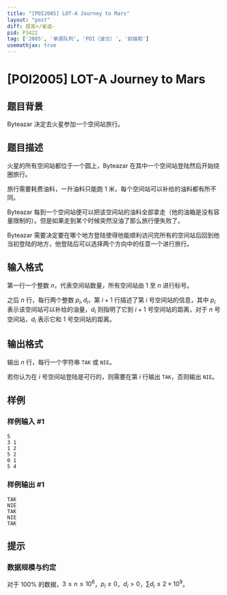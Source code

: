 ```yaml
---
title: "[POI2005] LOT-A Journey to Mars"
layout: "post"
diff: 提高+/省选-
pid: P3422
tag: ['2005', '单调队列', 'POI（波兰）', '前缀和']
usemathjax: true
---
```


# [POI2005] LOT-A Journey to Mars
## 题目背景

Byteazar 决定去火星参加一个空间站旅行。
## 题目描述

火星的所有空间站都位于一个圆上，Byteazar 在其中一个空间站登陆然后开始绕圈旅行。  

旅行需要耗费油料，一升油料只能跑 $1$ 米，每个空间站可以补给的油料都有所不同。 

Byteazar 每到一个空间站便可以把该空间站的油料全部拿走（他的油箱是没有容量限制的）。但是如果走到某个时候突然没油了那么旅行便失败了。

Byteazar 需要决定要在哪个地方登陆使得他能顺利访问完所有的空间站后回到他当初登陆的地方，他登陆后可以选择两个方向中的任意一个进行旅行。
## 输入格式

第一行一个整数 $n$，代表空间站数量，所有空间站由 $1$ 至 $n$ 进行标号。

之后 $n$ 行，每行两个整数 $p_i,d_i$，第 $i + 1$ 行描述了第 $i$ 号空间站的信息，其中 $p_i$ 表示该空间站可以补给的油量，$d_i$ 则指明了它到 $i+1$ 号空间站的距离，对于 $n$ 号空间站，$d_i$ 表示它和 $1$ 号空间站的距离。
## 输出格式

输出 $n$ 行，每行一个字符串 `TAK` 或 `NIE`。

若你认为在 $i$ 号空间站登陆是可行的，则需要在第 $i$ 行输出 `TAK`，否则输出 `NIE`。
## 样例

### 样例输入 #1
```
5
3 1
1 2
5 2
0 1
5 4

```
### 样例输出 #1
```
TAK
NIE
TAK
NIE
TAK
```
## 提示

### 数据规模与约定

对于 $100\%$ 的数据，$3\le n\le10^6$，$p_i\ge0$，$d_i>0$，$\sum d_i\le2\times10^9$。
